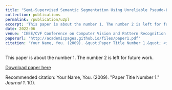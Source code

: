 ```yaml
---
title: "Semi-Supervised Semantic Segmentation Using Unreliable Pseudo-Labels"
collection: publications
permalink: /publication/u2pl
excerpt: 'This paper is about the number 1. The number 2 is left for future work.'
date: 2022-06
venue: 'IEEE/CVF Conference on Computer Vision and Pattern Recognition (CVPR)'
paperurl: 'http://academicpages.github.io/files/paper1.pdf'
citation: 'Your Name, You. (2009). &quot;Paper Title Number 1.&quot; <i>Journal 1</i>. 1(1).'
---
```

This paper is about the number 1. The number 2 is left for future work.

[Download paper here](http://academicpages.github.io/files/paper1.pdf)

Recommended citation: Your Name, You. (2009). "Paper Title Number 1." <i>Journal 1</i>. 1(1).